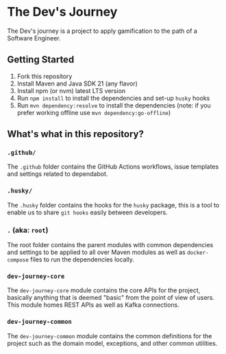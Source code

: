 # The Dev's Journey

The Dev's journey is a project to apply gamification to the path of a Software Engineer.

## Getting Started

1. Fork this repository
2. Install Maven and Java SDK 21 (any flavor)
3. Install npm (or nvm) latest LTS version
4. Run `npm install` to install the dependencies and set-up `husky` hooks
5. Run `mvn dependency:resolve` to install the dependencies (note: if you prefer working offline use `mvn dependency:go-offline`)

## What's what in this repository?

### `.github/`

The `.github` folder contains the GitHub Actions workflows, issue templates and settings related to dependabot.

### `.husky/`

The `.husky` folder contains the hooks for the `husky` package, this is a tool to enable us to share `git hooks` easily between developers.

### `.` (aka: `root`)

The root folder contains the parent modules with common dependencies and settings to be applied to all over Maven modules as well as `docker-compose` files to run the dependencies locally.

### `dev-journey-core`

The `dev-journey-core` module contains the core APIs for the project, basically anything that is deemed "basic" from the point of view of users. This module homes REST APIs as well as Kafka connections.

### `dev-journey-common`

The `dev-journey-common` module contains the common definitions for the project such as the domain model, exceptions, and other common utilities.